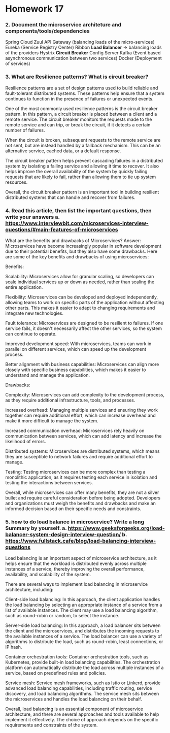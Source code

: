 # Homework 17

### 2. Document the microservice architeture and components/tools/dependencies
Spring Cloud
Zuul API Gateway (balancing loads of the micro-services)
Eureka (Service Registry Center)
Ribbon **Load Balancer** -> balancing loads of the providers
Hystrix **Circuit Breaker**
Config Server
Kafka (Event based asynchronous communication between two services)
Docker (Deployment of services)

### 3. What are Resilience patterns? What is circuit breaker?
Resilience patterns are a set of design patterns used to build reliable and fault-tolerant distributed systems. These patterns help ensure that a system continues to function in the presence of failures or unexpected events.

One of the most commonly used resilience patterns is the circuit breaker pattern. In this pattern, a circuit breaker is placed between a client and a remote service. The circuit breaker monitors the requests made to the remote service and can trip, or break the circuit, if it detects a certain number of failures.

When the circuit is broken, subsequent requests to the remote service are not sent, but are instead handled by a fallback mechanism. This can be an alternative service, cached data, or a default response.

The circuit breaker pattern helps prevent cascading failures in a distributed system by isolating a failing service and allowing it time to recover. It also helps improve the overall availability of the system by quickly failing requests that are likely to fail, rather than allowing them to tie up system resources.

Overall, the circuit breaker pattern is an important tool in building resilient distributed systems that can handle and recover from failures.

### 4. Read this article, then list the important questions, then write your answers a. https://www.interviewbit.com/microservices-interview-questions/#main-features-of-microservices

What are the benefits and drawbacks of Microservices?
Answer: 
Microservices have become increasingly popular in software development due to their potential benefits, but they also have some drawbacks. Here are some of the key benefits and drawbacks of using microservices:

Benefits:

Scalability: Microservices allow for granular scaling, so developers can scale individual services up or down as needed, rather than scaling the entire application.

Flexibility: Microservices can be developed and deployed independently, allowing teams to work on specific parts of the application without affecting other parts. This makes it easier to adapt to changing requirements and integrate new technologies.

Fault tolerance: Microservices are designed to be resilient to failures. If one service fails, it doesn't necessarily affect the other services, so the system can continue to operate.

Improved development speed: With microservices, teams can work in parallel on different services, which can speed up the development process.

Better alignment with business capabilities: Microservices can align more closely with specific business capabilities, which makes it easier to understand and manage the application.

Drawbacks:

Complexity: Microservices can add complexity to the development process, as they require additional infrastructure, tools, and processes.

Increased overhead: Managing multiple services and ensuring they work together can require additional effort, which can increase overhead and make it more difficult to manage the system.

Increased communication overhead: Microservices rely heavily on communication between services, which can add latency and increase the likelihood of errors.

Distributed systems: Microservices are distributed systems, which means they are susceptible to network failures and require additional effort to manage.

Testing: Testing microservices can be more complex than testing a monolithic application, as it requires testing each service in isolation and testing the interactions between services.

Overall, while microservices can offer many benefits, they are not a silver bullet and require careful consideration before being adopted. Developers and organizations must weigh the benefits and drawbacks and make an informed decision based on their specific needs and constraints.


### 5. how to do load balance in microservice? Write a long Summary by yourself. a. https://www.geeksforgeeks.org/load-balancer-system-design-interview-question/  b. https://www.fullstack.cafe/blog/load-balancing-interview-questions

Load balancing is an important aspect of microservice architecture, as it helps ensure that the workload is distributed evenly across multiple instances of a service, thereby improving the overall performance, availability, and scalability of the system.

There are several ways to implement load balancing in microservice architecture, including:

Client-side load balancing: In this approach, the client application handles the load balancing by selecting an appropriate instance of a service from a list of available instances. The client may use a load balancing algorithm, such as round-robin or random, to select the instance.

Server-side load balancing: In this approach, a load balancer sits between the client and the microservices, and distributes the incoming requests to the available instances of a service. The load balancer can use a variety of algorithms to distribute the load, such as round-robin, least connections, or IP hash.

Container orchestration tools: Container orchestration tools, such as Kubernetes, provide built-in load balancing capabilities. The orchestration platform can automatically distribute the load across multiple instances of a service, based on predefined rules and policies.

Service mesh: Service mesh frameworks, such as Istio or Linkerd, provide advanced load balancing capabilities, including traffic routing, service discovery, and load balancing algorithms. The service mesh sits between the microservices and handles the load balancing on their behalf.

Overall, load balancing is an essential component of microservice architecture, and there are several approaches and tools available to help implement it effectively. The choice of approach depends on the specific requirements and constraints of the system.